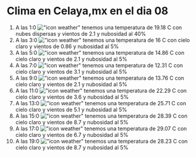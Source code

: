 # Clima en Celaya,mx en el dia 08

1. A las 1:0 !["icon weather"](http://openweathermap.org/img/w/03n.png) tenemos una temperatura de 19.18 C con nubes dispersas y  vientos de 2.1 y nubosidad al 40%
1. A las 3:0 !["icon weather"](http://openweathermap.org/img/w/01n.png) tenemos una temperatura de 16 C con cielo claro y  vientos de 0.86 y nubosidad al 5%
1. A las 5:0 !["icon weather"](http://openweathermap.org/img/w/01n.png) tenemos una temperatura de 14.86 C con cielo claro y  vientos de 2.1 y nubosidad al 5%
1. A las 7:0 !["icon weather"](http://openweathermap.org/img/w/01n.png) tenemos una temperatura de 12.31 C con cielo claro y  vientos de 3.1 y nubosidad al 5%
1. A las 9:0 !["icon weather"](http://openweathermap.org/img/w/01d.png) tenemos una temperatura de 13.76 C con cielo claro y  vientos de 2.1 y nubosidad al 5%
1. A las 11:0 !["icon weather"](http://openweathermap.org/img/w/01d.png) tenemos una temperatura de 22.29 C con cielo claro y  vientos de 3.6 y nubosidad al 5%
1. A las 13:0 !["icon weather"](http://openweathermap.org/img/w/01d.png) tenemos una temperatura de 25.71 C con cielo claro y  vientos de 5.1 y nubosidad al 5%
1. A las 15:0 !["icon weather"](http://openweathermap.org/img/w/01d.png) tenemos una temperatura de 28.39 C con cielo claro y  vientos de 8.7 y nubosidad al 5%
1. A las 17:0 !["icon weather"](http://openweathermap.org/img/w/01d.png) tenemos una temperatura de 29.07 C con cielo claro y  vientos de 6.7 y nubosidad al 5%
1. A las 19:0 !["icon weather"](http://openweathermap.org/img/w/01d.png) tenemos una temperatura de 28.23 C con cielo claro y  vientos de 8.7 y nubosidad al 5%
